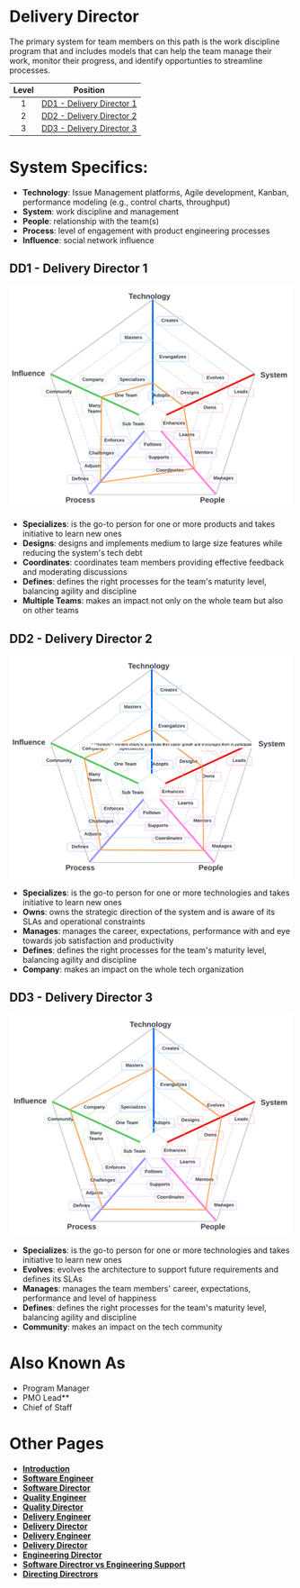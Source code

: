 # Delivery Director

The primary system for team members on this path is the work discipline program that and includes models that can help the team manage their work, monitor their progress, and identify opportunties to streamline processes. 

| Level | Position |
| :---: | :---: |
| 1 | [DD1 - Delivery Director 1](#dd1---delivery-director-1) |
| 2 | [DD2 - Delivery Director 2](#dd2---delivery-director-2) |
| 3 | [DD3 - Delivery Director 3](#dd3---delivery-director-3) |

# System Specifics:
* **Technology**: Issue Management platforms, Agile development, Kanban, performance modeling (e.g., control charts, throughput) 
* **System**: work discipline and management
* **People**: relationship with the team(s)
* **Process**: level of engagement with product engineering processes
* **Influence**: social network influence

## DD1 - Delivery Director 1

![System Dimensions](charts/Layr-Engineering-Path-DD1.png "Delivery Director 1")

* **Specializes**: is the go-to person for one or more products and takes initiative to learn new ones
* **Designs**: designs and implements medium to large size features while reducing the system's tech debt
* **Coordinates**: coordinates team members providing effective feedback and moderating discussions
* **Defines**: defines the right processes for the team's maturity level, balancing agility and discipline
* **Multiple Teams**: makes an impact not only on the whole team but also on other teams

## DD2 - Delivery Director 2

![System Dimensions](charts/Layr-Engineering-Path-DD2.png "Delivery Director 2")

* **Specializes**: is the go-to person for one or more technologies and takes initiative to learn new ones
* **Owns**: owns the strategic direction of the system and is aware of its SLAs and operational constraints
* **Manages**: manages the career, expectations, performance with and eye towards job satisfaction and productivity
* **Defines**: defines the right processes for the team's maturity level, balancing agility and discipline
* **Company**: makes an impact on the whole tech organization

## DD3 - Delivery Director 3

![System Dimensions](charts/Layr-Engineering-Path-DD3.png "Delivery Director 3")

* **Specializes**: is the go-to person for one or more technologies and takes initiative to learn new ones
* **Evolves**: evolves the architecture to support future requirements and defines its SLAs
* **Manages**: manages the team members' career, expectations, performance and level of happiness
* **Defines**: defines the right processes for the team's maturity level, balancing agility and discipline
* **Community**: makes an impact on the tech community

# Also Known As
* Program Manager
* PMO Lead**
* Chief of Staff

# Other Pages
* [**Introduction**](README.md)
* [**Software Engineer**](Software-Engineer.md)
* [**Software Director**](Software-Director.md) 
* [**Quality Engineer**](Quality-Engineer.md)
* [**Quality Director**](Quality-Director.md)
* [**Delivery Engineer**](Delivery-Engineer.md)
* [**Delivery Director**](Delivery-Director.md)
* [**Delivery Engineer**](Delivery-Engineer.md)
* [**Delivery Director**](Delivery-Director.md)
* [**Engineering Director**](Engineering-Director.md)
* [**Software Directror vs Engineering Support**](Comparison-Software-Director-Engineering-Director.md)
* [**Directing Directrors**](Directing-Directors.md)
